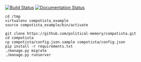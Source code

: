 [![Build Status](https://travis-ci.org/political-memory/compotista.svg?branch=travis)](https://travis-ci.org/political-memory/compotista)
[![Documentation Status](https://readthedocs.org/projects/compotista/badge/?version=latest)](http://compotista.readthedocs.org/en/latest/?badge=latest)
```
cd /tmp
virtualenv compotista_example
source compotista_example/bin/activate

git clone https://github.com/political-memory/compotista.git
cd compotista
cp compotista/config.json.sample compotista/config.json
pip install -r requirements.txt
./manage.py migrate
./manage.py runserver
```
